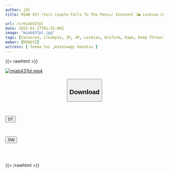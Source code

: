 ```yaml
---
author: j91
title: MIAB-437 \Yuri Couple Falls To The Penis/ Innocent J● Lesbian Couple Is Gang-raped By Insatiable Students Until They Fall Into The Sperm-filled Creampie Urinal Yui Tenma Konatsu Kashiwagi

url: /v/miab437pl
date: 2025-01-17T01:55:00Z
image: "miab437pl.jpg"
tags: [Censored, Creampie, 3P, 4P, Lesbian, Uniform, Rape, Deep Throating	]
maker: [MOODYZ]
actress: [ Tenma Yui ,Kashiwagi Konatsu ]
---
```



{{< rawhtml >}}

<div class="video" data-videoid="4ydvWRdlxQiKM1a">
    <a href="javascript:;">
        <img src="/v/miab437pl/miab437pl.jpg" width="WIDTH" height="HEIGHT" alt="miab437pl.mp4" loading="lazy">
    </a>
</div>

<script type="text/javascript" src="https://j91.asia/asset/on-demand-st.js"></script>

<br>
  <link rel="stylesheet" href="https://j91.asia/asset/bs5.css">
  
  <center>
  <button class="btn btn-primary" type="button" data-bs-toggle="collapse" data-bs-target=".multi-collapse" aria-expanded="false" aria-controls="multiCollapseExample1 multiCollapseExample2"><h2>Download</h2></button></center>
</p>
<div class="row">
  <div class="col">
    <div class="collapse multi-collapse" id="multiCollapseExample1">
      <div class="card card-body">
	      	      <br>
<div class="buttons">  
<p><a href="/v/miab437pl/st.html" target="_blank"><button class="btn-hover color-3"><i class="fa fa-download"></i> ST</button></a></p></div>
    </div>
  </div>
</div>
  <div class="col">
    <div class="collapse multi-collapse" id="multiCollapseExample2">
      <div class="card card-body">
	      <br>
<div class="buttons">
<p><a href="/v/miab437pl/sw.html" target="_blank"><button class="btn-hover color-2"><i class="fa fa-download"></i> SW</button></a></p></div>
<br><br>
      </div>
    </div>
  </div>
</div>

{{< /rawhtml >}}